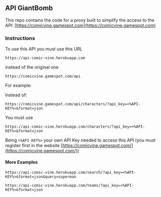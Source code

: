 ## API GiantBomb

This repo contains the code for a proxy built to simplify the access to the API: [https://comicvine.gamespot.com](https://comicvine.gamespot.com)

### Instructions

To use this API you must use this URL 

```
https://api-comic-vine.herokuapp.com
```

instead of the original one

```
https://comicvine.gamespot.com/api
```

For example:

Instead of: 

```
https://comicvine.gamespot.com/api/characters/?api_key=<%API-KEY%>&format=json
```

You must use

```
https://api-comic-vine.herokuapp.com/characters/?api_key=<%API-KEY%>&format=json
```

Being `<%API-KEY%>` your own API Key needed to access this API (you must register first in the website [https://comicvine.gamespot.com/](https://comicvine.gamespot.com/))

#### More Examples

```
https://api-comic-vine.herokuapp.com/search/?api_key=<%API-KEY%>&format=json&query=superman

https://api-comic-vine.herokuapp.com/teams/?api_key=<%API-KEY%>&format=json


